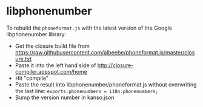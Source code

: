 # libphonenumber

To rebuild the `phoneformat.js` with the latest version of the Google libphonenumber library:

- Get the closure build file from https://raw.githubusercontent.com/albeebe/phoneformat.js/master/closure.txt
- Paste it into the left hand side of http://closure-compiler.appspot.com/home
- Hit "compile"
- Paste the result into libphonenumber/phoneformat.js without overwriting the last line: `exports.phonenumbers = i18n.phonenumbers;`
- Bump the version number in kanso.json